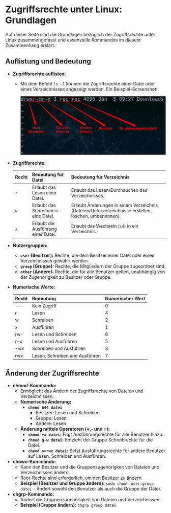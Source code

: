 # Zugriffsrechte unter Linux: Grundlagen

Auf dieser Seite sind die Grundlagen bezüglich der Zugriffsrechte unter Linux zusammengefasst und essenzielle Kommandos im diesem Zusammenhang erklärt.

## Auflistung und Bedeutung

* **Zugriffsrechte auflisten:**

  - Mit dem Befehl `ls -l` können die Zugriffsrechte einer Datei oder eines Verzeichnisses angezeigt werden. Ein Beispiel-Screenshot:

    ![screenshot-zugriffsrechte](image/zugriffsrechte.png)

- **Zugriffsrechte:**

  | Recht | Bedeutung für Datei                  | Bedeutung für Verzeichnis                                    |
  | ----- | ------------------------------------ | ------------------------------------------------------------ |
  | `r`   | Erlaubt das Lesen einer Datei.       | Erlaubt das Lesen/Durchsuchen des Verzeichnisses.            |
  | `w`   | Erlaubt das Schreiben in eine Datei. | Erlaubt Änderungen in einem Verzeichnis (Dateien/Unterverzeichnisse erstellen, löschen, umbenennen). |
  | `x`   | Erlaubt die Ausführung einer Datei.  | Erlaubt das Wechseln (`cd`) in ein Verzeichnis.              |

- **Nutzergruppen:**
  
  - **`user` (Besitzer):** Rechte, die dem Besitzer einer Datei oder eines Verzeichnisses gewährt werden.
  - **`group` (Gruppe):** Rechte, die Mitgliedern der Gruppe zugeordnet sind.
  - **`other` (Andere):** Rechte, die für alle Benutzer gelten, unabhängig von der Zugehörigkeit zu Besitzer oder Gruppe.
  
- **Numerische Werte:**
  
  | Recht | Bedeutung                      | Numerischer Wert |
  | ----- | ------------------------------ | ---------------- |
  | ---   | Kein Zugriff                   | 0                |
  | r     | Lesen                          | 4                |
  | w     | Schreiben                      | 2                |
  | x     | Ausführen                      | 1                |
  | rw-   | Lesen und Schreiben            | 6                |
  | r-x   | Lesen und Ausführen            | 5                |
  | -wx   | Schreiben und Ausführen        | 3                |
  | rwx   | Lesen, Schreiben und Ausführen | 7                |

## Änderung der Zugriffsrechte 

- **chmod-Kommando:**
  - Ermöglicht das Ändern der Zugriffsrechte von Dateien und Verzeichnissen.
  - **Numerische Änderung:**
    - **`chmod 644 datei`** 
      - Besitzer: Lesen und Schreiben
      - Gruppe: Lesen
      - Andere: Lesen
  - **Änderung mittels Operatoren (+,- und =):**
    - **`chmod +x datei`:** Fügt Ausführungsrechte für alle Benutzer hinzu.
    - **`chmod g-w datei`:** Entzieht der Gruppe Schreibrechte für die Datei.
    - **`chmod o=rwx datei`:** Setzt Ausführungsrechte für andere Benutzer auf Lesen, Schreiben und Ausführen.
- **chown-Kommando:**
  - Kann  den Besitzer und die Gruppenzugehörigkeit von Dateien und Verzeichnissen ändern. 
  - Root-Rechte sind erforderlich, um den Besitzer zu ändern.
  - **Beispiel (Besitzer und Gruppe ändern):** `sudo chown user:group datei` - Ändert sowohl den Benutzer als auch die Gruppe der Datei.
- **chgrp-Kommando:**
  - Ändert die Gruppenzugehörigkeit von Dateien und Verzeichnissen.
  - **Beispiel (Gruppe ändern):** `chgrp group datei`